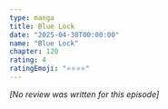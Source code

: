 ```yaml
---
type: manga
title: Blue Lock
date: "2025-04-30T00:00:00"
name: "Blue Lock"
chapter: 120
rating: 4
ratingEmoji: "⭐️⭐️⭐️⭐️"
---
```


_[No review was written for this episode]_